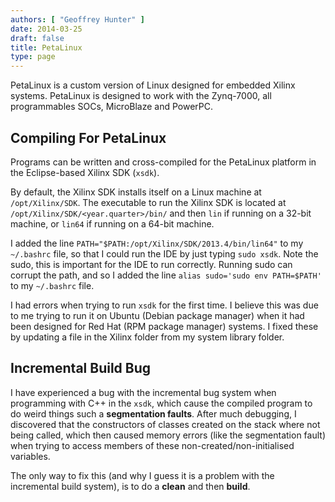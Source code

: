 ```yaml
---
authors: [ "Geoffrey Hunter" ]
date: 2014-03-25
draft: false
title: PetaLinux
type: page
---
```


PetaLinux is a custom version of Linux designed for embedded Xilinx systems. PetaLinux is designed to work with the Zynq-7000, all programmables SOCs, MicroBlaze and PowerPC.

## Compiling For PetaLinux

Programs can be written and cross-compiled for the PetaLinux platform in the Eclipse-based Xilinx SDK (`xsdk`).

By default, the Xilinx SDK installs itself on a Linux machine at `/opt/Xilinx/SDK`. The executable to run the Xilinx SDK is located at `/opt/Xilinx/SDK/<year.quarter>/bin/` and then `lin` if running on a 32-bit machine, or `lin64` if running on a 64-bit machine.

I added the line `PATH="$PATH:/opt/Xilinx/SDK/2013.4/bin/lin64"` to my `~/.bashrc` file, so that I could run the IDE by just typing `sudo xsdk`. Note the sudo, this is important for the IDE to run correctly. Running sudo can corrupt the path, and so I added the line `alias sudo='sudo env PATH=$PATH'` to my `~/.bashrc` file.

I had errors when trying to run `xsdk` for the first time. I believe this was due to me trying to run it on Ubuntu (Debian package manager) when it had been designed for Red Hat (RPM package manager) systems. I fixed these by updating a file in the Xilinx folder from my system library folder.

## Incremental Build Bug

I have experienced a bug with the incremental bug system when programming with C++ in the `xsdk`, which cause the compiled program to do weird things such a **segmentation faults**. After much debugging, I discovered that the constructors of classes created on the stack where not being called, which then caused memory errors (like the segmentation fault) when trying to access members of these non-created/non-initialised variables.

The only way to fix this (and why I guess it is a problem with the incremental build system), is to do a **clean** and then **build**.

